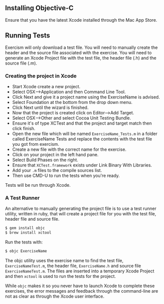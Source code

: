## Installing Objective-C

Ensure that you have the latest Xcode installed through the Mac App Store.

## Running Tests

Exercism will only download a test file. You will need to manually create the header and the source file associated with the exercise. You will need to generate an Xcode Project file with the test file, the header file (.h) and the source file (.m).

### Creating the project in Xcode

* Start Xcode create a new project.
* Select OSX-->Application and then Command Line Tool.
* Click Next and give it a project name using the ExerciseName is advised.
* Select Foundation at the bottom from the drop down menu.
* Click Next until the wizard is finished.
* Now that the project is created click on Editor-->Add Target.
* Select OSX-->Other and select Cocoa Unit Testing Bundle.
* Ensure it's of type XCTest and that the project and target match then click finish.
* Open the new file which will be named `ExerciseName_Tests.m` in a folder called ExerciseName Tests and replace the contents with the test file you got from exercism.
* Create a new file with the correct name for the exercise.
* Click on your project in the left hand pane.
* Select Build Phases on the right.
* Ensure that `XCTest.framework` exists under Link Binary With Libraries.
* Add your `.m` files to the compile sources list.
* Then use CMD-U to run the tests when you're ready.

Tests will be run through Xcode.

### A Test Runner

An alternative to manually generating the project file is to use a test runner utility, written in ruby, that will create a project file for you with the test file, header file and source file.

```bash
$ gem install objc
$ brew install xctool
```

Run the tests with:

```bash
$ objc ExerciseName
```

The objc utility uses the exercise name to find the test file, `ExerciseNameTest.m`, the header file, `ExerciseName.h` and source file `ExerciseNameTest.m`. The files are inserted into a temporary Xcode Project and then `xctool` is used to run the tests for the project.

While `objc` makes it so you never have to launch Xcode to complete these exercises, the error messages and feedback through the command-line are not as clear as through the Xcode user interface.
